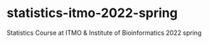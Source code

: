 # statistics-itmo-2022-spring
Statistics Course at ITMO &amp; Institute of Bioinformatics 2022 spring
